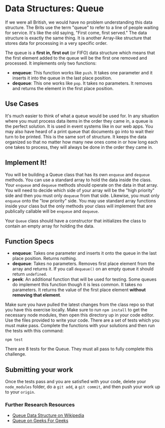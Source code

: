 # Data Structures: Queue

If we were all British, we would have no problem understanding this data structure. The Brits use the term "queue" to refer to a line of people waiting for service. It's like the old saying, "First come, first served." The data structure is exactly the same thing. It is another Array-like structure that stores data for processing in a very specific order.

The queue is a **first in, first out** (or FIFO) data structure which means that the first element added to the queue will be the first one removed and processed. It implements only two functions:

* **enqueue**: This function works like `push`. It takes one parameter and it inserts it into the queue in the last place position.
* **dequeue**: This one works like `pop`. It takes no parameters. It removes and returns the element in the first place position.

## Use Cases

It's much easier to think of what a queue would be used for. In any situation where you must process data items in the order they came in, a queue is the perfect solution. It is used in event systems like in our web apps. You may also have heard of a print queue that documents go into to wait their turn to be printed. This is the same sort of structure. It keeps the data organized so that no matter how many new ones come in or how long each one takes to process, they will always be done in the order they came in.

## Implement It!

You will be building a Queue class that has its own `enqueue` and `dequeue` methods. You can use a standard array to hold the data inside the class. Your `enqueue` and `dequeue` methods should operate on the data in that array. You will need to decide which side of your array will be the "high priority" side and then you must only `dequeue` from that side. Likewise, you must only `enqueue` onto the "low priority" side. You may use standard array functions inside your class but the only methods your class will implement that are publically callable will be `enqueue` and `dequeue`.

Your `Queue` class should have a constructor that initializes the class to contain an empty array for holding the data.

## Function Specs

* **enqueue**: Takes one parameter and inserts it onto the queue in the last place position. Returns nothing.
* **dequeue**: Takes no parameters. Removes first place element from the array and returns it. If you call `dequeue()` on an empty queue it should return `undefined`.
* **peek**: An additional function that will be used for testing. Some queues do implement this function though it is less common. It takes no parameters. It returns the value of the first place element **without removing that element**.

Make sure you have pulled the latest changes from the class repo so that you have this exercise locally. Make sure to run `npm install` to get the necessary node modules, then open this directory up in your code editor. Use the files provided to write your code. There are a set of tests which you must make pass. Complete the functions with your solutions and then run the tests with this command:

```npm test```

There are 8 tests for the Queue. They must all pass to fully complete this challenge.

## Submitting your work

Once the tests pass and you are satisfied with your code, delete your `node_modules` folder, do a `git add`, a `git commit`, and then push your work up to your `origin`.

### Further Research Resources

* [Queue Data Structure on Wikipedia](https://en.wikipedia.org/wiki/Queue_(abstract_data_type))
* [Queue on Geeks For Geeks](https://www.geeksforgeeks.org/queue-data-structure/)
